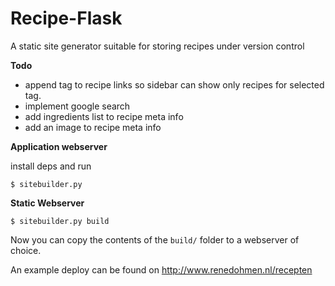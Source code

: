 # Recipe-Flask
A static site generator suitable for storing recipes under version control

**Todo**
- append tag to recipe links so sidebar can show only recipes for selected tag.
- implement google search
- add ingredients list to recipe meta info
- add an image to recipe meta info

**Application webserver**

install deps and run
    
    $ sitebuilder.py

**Static Webserver**

    $ sitebuilder.py build

Now you can copy the contents of the `build/` folder to a webserver of choice.

An example deploy can be found on http://www.renedohmen.nl/recepten
